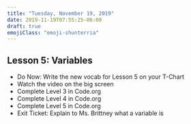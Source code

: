 ```yaml
---
title: "Tuesday, November 19, 2019"
date: 2019-11-19T07:55:25-06:00
draft: true
emojiClass: "emoji-shunterria"
---
```


## Lesson 5: Variables
- Do Now: Write the new vocab for Lesson 5 on your T-Chart
- Watch the video on the big screen
- Complete Level 3 in Code.org
- Complete Level 4 in Code.org
- Complete Level 5 in Code.org
- Exit Ticket: Explain to Ms. Brittney what a variable is
